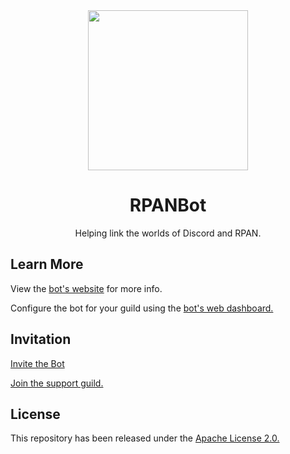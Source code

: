 <div align="center">
  <img width="256" src="https://i.imgur.com/Ayj5squ.png">
  <h1>RPANBot</h1>
  <p>Helping link the worlds of Discord and RPAN.</p>
</div>

## Learn More
View the [bot's website](http://rpanbot.botcavern.xyz/) for more info.

Configure the bot for your guild using the [bot's web dashboard.](http://rpanbot.botcavern.xyz/dashboard)

## Invitation
[Invite the Bot](https://discord.com/api/oauth2/authorize?client_id=710945234892095559&permissions=224256&scope=bot)

[Join the support guild.](https://discord.gg/DfBp4x4)

## License
This repository has been released under the [Apache License 2.0.](https://github.com/RPANBot/RPANBot/blob/master/LICENSE)
